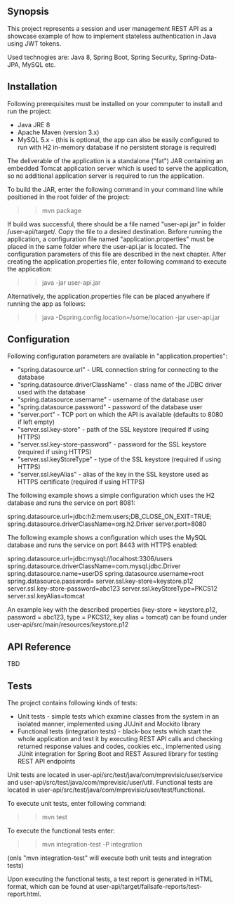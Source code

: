## Synopsis

This project represents a session and user management REST API as a showcase example of how to implement stateless authentication in Java using JWT tokens.

Used technogies are: Java 8, Spring Boot, Spring Security, Spring-Data-JPA, MySQL etc.

## Installation

Following prerequisites must be installed on your commputer to install and run the project:
- Java JRE 8
- Apache Maven (version 3.x)
- MySQL 5.x - (this is optional, the app can also be easily configured to run with H2 in-memory database if no persistent storage is required)

The deliverable of the application is a standalone ("fat") JAR containing an embedded Tomcat application server which is used to serve the application, so no additional application server is required to run the application.

To build the JAR, enter the following command in your command line while positioned in the root folder of the project:

>> mvn package

If build was successful, there should be a file named "user-api.jar" in folder /user-api/target/. Copy the file to a desired destination.
Before running the application, a configuration file named "application.properties" must be placed in the same folder where the user-api.jar is located. The configuration parameters of this file are described in the next chapter. After creating the application.properties file, enter following command to execute the application:

>> java -jar user-api.jar 

Alternatively, the application.properties file can be placed anywhere if running the app as follows:

>> java -Dspring.config.location=/some/location -jar user-api.jar 

## Configuration

Following configuration parameters are available in "application.properties": 

- "spring.datasource.url" - URL connection string for connecting to the database
- "spring.datasource.driverClassName" - class name of the JDBC driver used with the database
- "spring.datasource.username" - username of the database user
- "spring.datasource.password" - password of the database user
- "server.port" - TCP port on which the API is available (defaults to 8080 if left empty)
- "server.ssl.key-store" - path of the SSL keystore (required if using HTTPS)
- "server.ssl.key-store-password" - password for the SSL keystore (required if using HTTPS)
- "server.ssl.keyStoreType" - type of the SSL keystore (required if using HTTPS)
- "server.ssl.keyAlias" - alias of the key in the SSL keystore used as HTTPS certificate (required if using HTTPS)

The following example shows a simple configuration which uses the H2 database and runs the service on port 8081:

spring.datasource.url=jdbc:h2:mem:users;DB_CLOSE_ON_EXIT=TRUE;
spring.datasource.driverClassName=org.h2.Driver
server.port=8080

The following example shows a configuration which uses the MySQL database and runs the service on port 8443 with HTTPS enabled:

spring.datasource.url=jdbc:mysql://localhost:3306/users
spring.datasource.driverClassName=com.mysql.jdbc.Driver
spring.datasource.name=userDS
spring.datasource.username=root
spring.datasource.password=
server.ssl.key-store=keystore.p12
server.ssl.key-store-password=abc123
server.ssl.keyStoreType=PKCS12
server.ssl.keyAlias=tomcat

An example key with the described properties (key-store = keystore.p12, password = abc123, type = PKCS12, key alias = tomcat) can be found under user-api/src/main/resources/keystore.p12

## API Reference

TBD

## Tests

The project contains following kinds of tests:
- Unit tests - simple tests which examine classes from the system in an isolated manner, implemented using JUJnit and Mockito library
- Functional tests (integration tests) - black-box tests which start the whole application and test it by executing REST API calls and checking returned response values and codes, cookies etc., implemented using JUnit integration for Spring Boot and REST Assured library for testing REST API endpoints

Unit tests are located in user-api/src/test/java/com/mprevisic/user/service and user-api/src/test/java/com/mprevisic/user/util. Functional tests are located in user-api/src/test/java/com/mprevisic/user/test/functional.

To execute unit tests, enter following command:

>> mvn test

To execute the functional tests enter:

>> mvn integration-test -P integration

(onls "mvn integration-test" will execute both unit tests and integration tests)

Upon executing the functional tests, a test report is generated in HTML format, which can be found at user-api/target/failsafe-reports/test-report.html.
